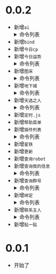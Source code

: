 # 0.0.2

- 新增`ai`
  <details>
  <summary>命令列表</summary>
  - ai
  </details>
- 新增`bind`
- 新增`今日cp`
- 新增`今日运势`
  <details>
  <summary>命令列表</summary>
  - 运势
  </details>
- 新增`图床`
  <details>
  <summary>命令列表</summary>
  - c
  - 上传
  </details>
- 新增`地下城`
  <details>
  <summary>命令列表</summary>
  - 开始地下城冒险
  - 选择地下城职业
  - 地下城
  - 地下城重玩确认
  - 地下城使用
  - 地下城购买
  - 地下城世界BOSS
  - 挑战地下城世界BOSS
  - 退出地下城世界BOSS
  - 地下城设置昵称
  - 地下城技能
  - 地下城装备
  - 地下城成就
  - 地下城任务
  - 地下城游戏
  - 地下城训练
  - 地下城献祭
  - 地下城宝石
  - 地下城公会
  - 地下城创建公会
  - 地下城加入公会
  - 地下城退出公会
  - 地下城存档
  - 地下城加载列表
  - 地下城加载
  - 地下城指令
  - 地下城新手引导
  - 地下城下一步
  </details>
- 新增`天选之人`
  <details>
  <summary>命令列表</summary>
  - 天选之人
  </details>
- 新增`定时.js`
- 新增`帮助菜单`
- 新增`插件列表`
  <details>
  <summary>命令列表</summary>
  - 插件
  </details>
- 新增`星铁`
- 新增`更新`
- 新增`查询robot`
- 新增`查询我的信息`
  <details>
  <summary>命令列表</summary>
  - 查询信息
  </details>
- 新增`查询群号`
  <details>
  <summary>命令列表</summary>
  - 查询群号
  </details>
- 新增`绑定`
  <details>
  <summary>命令列表</summary>
  - 账号绑定
  - 查询绑定
  </details>
- 新增`联系主人`
  <details>
  <summary>命令列表</summary>
  - 联系主人
  - 主人回复
  - 查看待回复
  </details>
- 新增`贴一贴`

# 0.0.1

- 开始了
